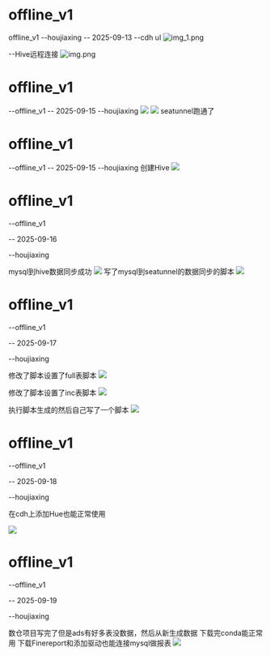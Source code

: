 # offline_v1
offline_v1
--houjiaxing
-- 2025-09-13
--cdh uI
![img_1.png](img_1.png)

--Hive远程连接
![img.png](img.png)


# offline_v1
--offline_v1
-- 2025-09-15
--houjiaxing
![](img/img_1.png)
![](img/img_2.png)
seatunnel跑通了



# offline_v1
--offline_v1
-- 2025-09-15
--houjiaxing
创建Hive
![](img/img.png)


# offline_v1

--offline_v1

-- 2025-09-16

--houjiaxing

mysql到hive数据同步成功
![](img/img_3.png)
写了mysql到seatunnel的数据同步的脚本
![](img/img_4.png)


# offline_v1

--offline_v1

-- 2025-09-17

--houjiaxing

修改了脚本设置了full表脚本
![](img/img_5.png)

修改了脚本设置了inc表脚本
![](img/img_4.png)

执行脚本生成的然后自己写了一个脚本
![](img/img_6.png)


# offline_v1

--offline_v1

-- 2025-09-18

--houjiaxing

在cdh上添加Hue也能正常使用

![](img/img_7.png)


# offline_v1

--offline_v1

-- 2025-09-19

--houjiaxing

数仓项目写完了但是ads有好多表没数据，然后从新生成数据
下载完conda能正常用
下载Finereport和添加驱动也能连接mysql做报表
![](img/img_9.png)
